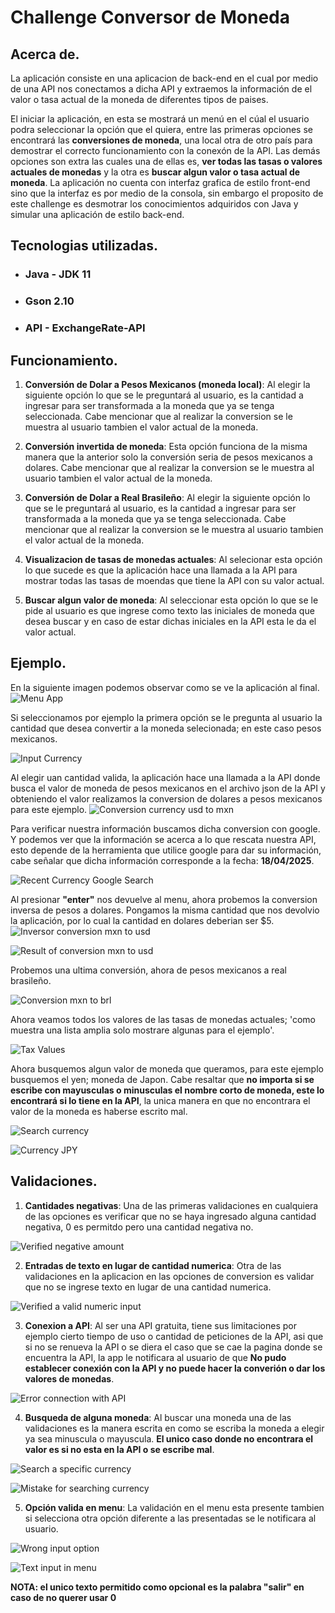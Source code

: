 # Challenge Conversor de Moneda

## Acerca de.

La aplicación consiste en una aplicacion de back-end en el cual por medio de una API nos conectamos a dicha API y extraemos la información de el valor o tasa actual de la moneda de diferentes tipos de paises.

El iniciar la aplicación, en esta se mostrará un menú en el cúal el usuario podra seleccionar la opción que el quiera, entre las primeras opciones se encontrará las **conversiones de moneda**, una local otra de otro país para demostrar el correcto funcionamiento con la conexón de la API. Las demás opciones son extra las cuales una de ellas es, **ver todas las tasas o valores actuales de monedas** y la otra es **buscar algun valor o tasa actual de moneda**. La aplicación no cuenta con interfaz grafica de estilo front-end sino que la interfaz es por medio de la consola, sin embargo el proposito de este challenge es desmotrar los conocimientos adquiridos con Java y simular una aplicación de estilo back-end.

## Tecnologias utilizadas.
* ### Java - JDK 11
* ### Gson 2.10
* ### API - ExchangeRate-API

## Funcionamiento.
1. **Conversión de Dolar a Pesos Mexicanos (moneda local)**: Al elegir la siguiente opción lo que se le preguntará al usuario, es la cantidad a ingresar para ser transformada a la moneda que ya se tenga seleccionada. Cabe mencionar que al realizar la conversion se le muestra al usuario tambien el valor actual de la moneda. 

2. **Conversión invertida de moneda**: Esta opción funciona de la misma manera que la anterior solo la conversión seria de pesos mexicanos a dolares. Cabe mencionar que al realizar la conversion se le muestra al usuario tambien el valor actual de la moneda. 

3. **Conversión de Dolar a Real Brasileño**: Al elegir la siguiente opción lo que se le preguntará al usuario, es la cantidad a ingresar para ser transformada a la moneda que ya se tenga seleccionada. Cabe mencionar que al realizar la conversion se le muestra al usuario tambien el valor actual de la moneda. 

4. **Visualizacion de tasas de monedas actuales**: Al selecionar esta opción lo que sucede es que la aplicación hace una llamada a la API para mostrar todas las tasas de moendas que tiene la API con su valor actual.

5. **Buscar algun valor de moneda**: Al seleccionar esta opción lo que se le pide al usuario es que ingrese como texto las iniciales de moneda que desea buscar y en caso de estar dichas iniciales en la API esta le da el valor actual.

## Ejemplo.
En la siguiente imagen podemos observar como se ve la aplicación al final. 
![Menu App](./github/img/github-image1.png)

Si seleccionamos por ejemplo la primera opción se le pregunta al usuario la cantidad que desea convertir a la moneda selecionada; en este caso pesos mexicanos.

![Input Currency](./github/img/github-image2.png)

Al elegir uan cantidad valida, la aplicación hace una llamada a la API donde busca el valor de moneda de pesos mexicanos en el archivo json de la API y obteniendo el valor realizamos la conversion de dolares a pesos mexicanos para este ejemplo.
![Conversion currency usd to mxn](./github/img/github-image3.png)

Para verificar nuestra información buscamos dicha conversion con google. Y podemos ver que la información se acerca a lo que rescata nuestra API, esto depende de la herramienta que utilice google para dar su información, cabe señalar que dicha información corresponde a la fecha: **18/04/2025**.

![Recent Currency Google Search](./github/img/github-image4.png)

Al presionar **"enter"** nos devuelve al menu, ahora probemos la conversion inversa de pesos a dolares.
Pongamos la misma cantidad que nos devolvio la aplicación, por lo cual la cantidad en dolares deberian ser $5.
![Inversor conversion mxn to usd](./github/img/github-image5.png)

![Result of conversion mxn to usd](./github/img/github-image6.png)

Probemos una ultima conversión, ahora de pesos mexicanos a real brasileño.

![Conversion mxn to brl](./github/img/github-image7.png)

Ahora veamos todos los valores de las tasas de monedas actuales; 'como muestra una lista amplia solo mostrare algunas para el ejemplo'.

![Tax Values](./github/img/github-image8.png)

Ahora busquemos algun valor de moneda que queramos, para este ejemplo busquemos el yen; moneda de Japon.
Cabe resaltar que **no importa si se escribe con mayusculas o minusculas el nombre corto de moneda, este lo encontrará si lo tiene en la API**, la unica manera en que no encontrara el valor de la moneda es haberse escrito mal. 

![Search currency](./github/img/github-image9.png)

![Currency JPY](./github/img/github-image10.png)

## Validaciones.

1. **Cantidades negativas**: Una de las primeras validaciones en cualquiera de las opciones es verificar que no se haya ingresado alguna cantidad negativa, 0 es permitdo pero una cantidad negativa no.

![Verified negative amount](./github/img/github-image11.png)

2. **Entradas de texto en lugar de cantidad numerica**: Otra de las validaciones en la aplicacion en las opciones de conversion es validar que no se ingrese texto en lugar de una cantidad numerica.

![Verified a valid numeric input](./github/img/github-image12.png)

3. **Conexion a API**: Al ser una API gratuita, tiene sus limitaciones por ejemplo cierto tiempo de uso o cantidad de peticiones de la API, asi que si no se renueva la API o se diera el caso que se cae la pagina donde se encuentra la API, la app le notificara al usuario de que **No pudo establecer conexión con la API y no puede hacer la converión o dar los valores de monedas**.

![Error connection with API](./github/img/github-image13.png)

4. **Busqueda de alguna moneda**: Al buscar una moneda una de las validaciones es la manera escrita en como se escriba la moneda a elegir ya sea minuscula o mayuscula. **El unico caso donde no encontrara el valor es si no esta en la API o se escribe mal**.

![Search a specific currency](./github/img/github-image14.png)

![Mistake for searching currency](./github/img/github-image15.png)

5. **Opción valida en menu**: La validación en el menu esta presente tambien si selecciona otra opción diferente a las presentadas se le notificara al usuario.

![Wrong input option](./github/img/github-image16.png)

![Text input in menu](./github/img/github-image17.png)

**NOTA: el unico texto permitido como opcional es la palabra "salir" en caso de no querer usar 0**